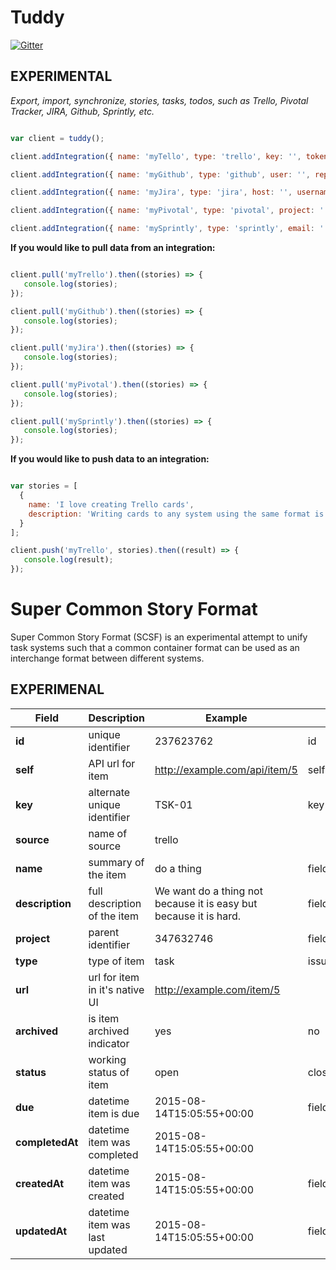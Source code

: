 # Tuddy

[![Gitter](https://badges.gitter.im/Join%20Chat.svg)](https://gitter.im/specerator/tuddy?utm_source=badge&utm_medium=badge&utm_campaign=pr-badge)

## EXPERIMENTAL

*Export, import, synchronize, stories, tasks, todos, such as Trello, Pivotal Tracker, JIRA, Github, Sprintly, etc.*

```javascript

var client = tuddy();

client.addIntegration({ name: 'myTello', type: 'trello', key: '', token: '', board_id: ''});

client.addIntegration({ name: 'myGithub', type: 'github', user: '', repo: '', access_token: ''});

client.addIntegration({ name: 'myJira', type: 'jira', host: '', username: '', password: ''});

client.addIntegration({ name: 'myPivotal', type: 'pivotal', project: '', token: ''});

client.addIntegration({ name: 'mySprintly', type: 'sprintly', email: '', key: ''});
```

**If you would like to pull data from an integration:**

```javascript

client.pull('myTrello').then((stories) => {
   console.log(stories);
});

client.pull('myGithub').then((stories) => {
   console.log(stories);
});

client.pull('myJira').then((stories) => {
   console.log(stories);
});

client.pull('myPivotal').then((stories) => {
   console.log(stories);
});

client.pull('mySprintly').then((stories) => {
   console.log(stories);
});

```

**If you would like to push data to an integration:**

```javascript

var stories = [
  {
    name: 'I love creating Trello cards',
    description: 'Writing cards to any system using the same format is fun.'
  }
];

client.push('myTrello', stories).then((result) => {
   console.log(result);
});

```

# Super Common Story Format

Super Common Story Format (SCSF) is an experimental attempt to unify task systems such that a common container format can be used as an interchange format between different systems.

## EXPERIMENAL


|  **Field** | **Description** | **Example** | **JIRA** | **Trello** | **Pivotal** | **GitHub** |
|  ------ | ------ | ------ | ------ | ------ | ------ | ------ |
|  **id** | unique identifier | 237623762 | id | id | id | id |
|  **self** | API url for item | http://example.com/api/item/5 | self | - | - | url |
|  **key** | alternate unique identifier | TSK-01 | key | idShort |  | number |
|  **source** | name of source | trello |  | "trello" |  | "github" |
|  **name** | summary of the item | do a thing | fields.summary | name | name | title |
|  **description** | full description of the item | We want do a thing not because it is easy but because it is hard. | fields.description | desc |  | body |
|  **project** | parent identifier | 347632746 | fields.project.id | idBoard | project_id | this.integration.repo |
|  **type** | type of item | task | issue | bug | feature | story | issuetype.name | - | kind |  |
|  **url** | url for item in it's native UI | http://example.com/item/5 |  | url | urk | html_url |
|  **archived** | is item archived indicator | yes | no |  |  | - |  |
|  **status** | working status of item | open | closed | backlog | current |  |  | current_state | state |
|  **due** | datetime item is due | 2015-08-14T15:05:55+00:00 | fields.duedate | due |  |  |
|  **completedAt** | datetime item was completed | 2015-08-14T15:05:55+00:00 |  |  |  | closed_at |
|  **createdAt** | datetime item was created | 2015-08-14T15:05:55+00:00 | fields.created | dateLastActivity | created_at | created_at |
|  **updatedAt** | datetime item was last updated | 2015-08-14T15:05:55+00:00 | fields.updated | dateLastActivity | updated_at | updated_at |
